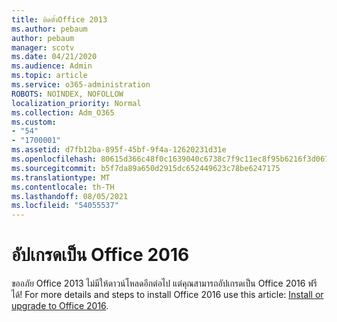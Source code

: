 ```yaml
---
title: ติดตั้งOffice 2013
ms.author: pebaum
author: pebaum
manager: scotv
ms.date: 04/21/2020
ms.audience: Admin
ms.topic: article
ms.service: o365-administration
ROBOTS: NOINDEX, NOFOLLOW
localization_priority: Normal
ms.collection: Adm_O365
ms.custom:
- "54"
- "1700001"
ms.assetid: d7fb12ba-895f-45bf-9f4a-12620231d31e
ms.openlocfilehash: 80615d366c48f0c1639040c6738c7f9c11ec8f95b6216f3d0671a0d58b8df767
ms.sourcegitcommit: b5f7da89a650d2915dc652449623c78be6247175
ms.translationtype: MT
ms.contentlocale: th-TH
ms.lasthandoff: 08/05/2021
ms.locfileid: "54055537"
---
```

# <a name="upgrade-to-office-2016"></a>อัปเกรดเป็น Office 2016

ขออภัย Office 2013 ไม่มีให้ดาวน์โหลดอีกต่อไป แต่คุณสามารถอัปเกรดเป็น Office 2016 ฟรีได้! For more details and steps to install Office 2016 use this article: [Install or upgrade to Office 2016](https://support.office.com/article/Office-2013-is-no-longer-available-for-installation-with-an-Office-365-subscription-de68fd95-553a-4c38-b1b5-e4205b96fc75.aspx).
  